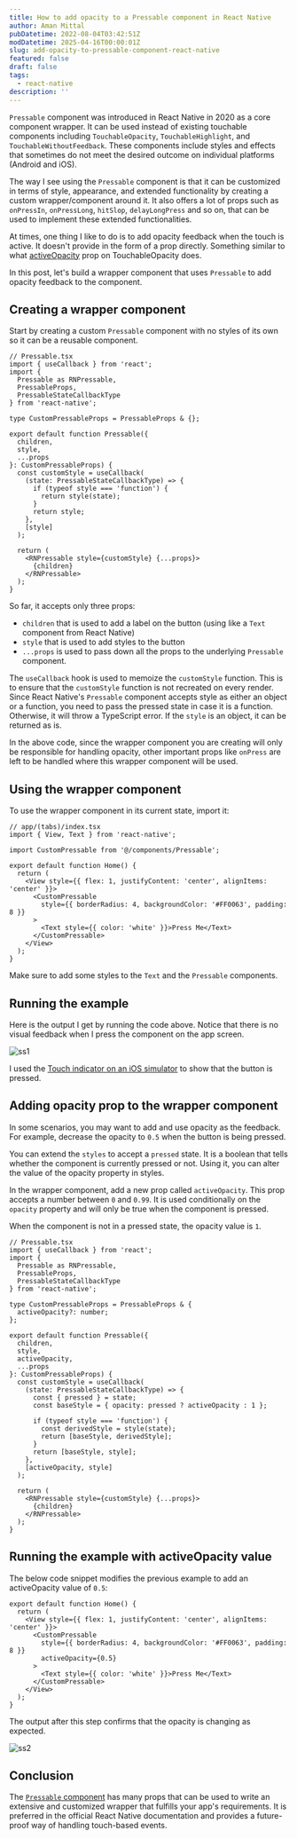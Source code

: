 ```yaml
---
title: How to add opacity to a Pressable component in React Native
author: Aman Mittal
pubDatetime: 2022-08-04T03:42:51Z
modDatetime: 2025-04-16T00:00:01Z
slug: add-opacity-to-pressable-component-react-native
featured: false
draft: false
tags:
  - react-native
description: ''
---
```


`Pressable` component was introduced in React Native in 2020 as a core component wrapper. It can be used instead of existing touchable components including `TouchableOpacity`, `TouchableHighlight`, and `TouchableWithoutFeedback`. These components include styles and effects that sometimes do not meet the desired outcome on individual platforms (Android and iOS).

The way I see using the `Pressable` component is that it can be customized in terms of style, appearance, and extended functionality by creating a custom wrapper/component around it. It also offers a lot of props such as `onPressIn`, `onPressLong`, `hitSlop`, `delayLongPress` and so on, that can be used to implement these extended functionalities.

At times, one thing I like to do is to add opacity feedback when the touch is active. It doesn't provide in the form of a prop directly. Something similar to what [activeOpacity](https://reactnative.dev/docs/touchableopacity#activeopacity) prop on TouchableOpacity does.

In this post, let's build a wrapper component that uses `Pressable` to add opacity feedback to the component.

## Creating a wrapper component

Start by creating a custom `Pressable` component with no styles of its own so it can be a reusable component.

```tsx
// Pressable.tsx
import { useCallback } from 'react';
import {
  Pressable as RNPressable,
  PressableProps,
  PressableStateCallbackType
} from 'react-native';

type CustomPressableProps = PressableProps & {};

export default function Pressable({
  children,
  style,
  ...props
}: CustomPressableProps) {
  const customStyle = useCallback(
    (state: PressableStateCallbackType) => {
      if (typeof style === 'function') {
        return style(state);
      }
      return style;
    },
    [style]
  );

  return (
    <RNPressable style={customStyle} {...props}>
      {children}
    </RNPressable>
  );
}
```

So far, it accepts only three props:

- `children` that is used to add a label on the button (using like a `Text` component from React Native)
- `style` that is used to add styles to the button
- `...props` is used to pass down all the props to the underlying `Pressable` component.

The `useCallback` hook is used to memoize the `customStyle` function. This is to ensure that the `customStyle` function is not recreated on every render. Since React Native's `Pressable` component accepts style as either an object or a function, you need to pass the pressed state in case it is a function. Otherwise, it will throw a TypeScript error. If the `style` is an object, it can be returned as is.

In the above code, since the wrapper component you are creating will only be responsible for handling opacity, other important props like `onPress` are left to be handled where this wrapper component will be used.

## Using the wrapper component

To use the wrapper component in its current state, import it:

```tsx
// app/(tabs)/index.tsx
import { View, Text } from 'react-native';

import CustomPressable from '@/components/Pressable';

export default function Home() {
  return (
    <View style={{ flex: 1, justifyContent: 'center', alignItems: 'center' }}>
      <CustomPressable
        style={{ borderRadius: 4, backgroundColor: '#FF0063', padding: 8 }}
      >
        <Text style={{ color: 'white' }}>Press Me</Text>
      </CustomPressable>
    </View>
  );
}
```

Make sure to add some styles to the `Text` and the `Pressable` components.

## Running the example

Here is the output I get by running the code above. Notice that there is no visual feedback when I press the component on the app screen.

![ss1](https://i.imgur.com/XcLXQbn.gif)

I used the [Touch indicator on an iOS simulator](https://amanhimself.dev/blog/show-touch-indicator-on-ios-simulator/) to show that the button is pressed.

## Adding opacity prop to the wrapper component

In some scenarios, you may want to add and use opacity as the feedback. For example, decrease the opacity to `0.5` when the button is being pressed.

You can extend the `styles` to accept a `pressed` state. It is a boolean that tells whether the component is currently pressed or not. Using it, you can alter the value of the opacity property in styles.

In the wrapper component, add a new prop called `activeOpacity`. This prop accepts a number between `0` and `0.99`. It is used conditionally on the `opacity` property and will only be true when the component is pressed.

When the component is not in a pressed state, the opacity value is `1`.

```tsx
// Pressable.tsx
import { useCallback } from 'react';
import {
  Pressable as RNPressable,
  PressableProps,
  PressableStateCallbackType
} from 'react-native';

type CustomPressableProps = PressableProps & {
  activeOpacity?: number;
};

export default function Pressable({
  children,
  style,
  activeOpacity,
  ...props
}: CustomPressableProps) {
  const customStyle = useCallback(
    (state: PressableStateCallbackType) => {
      const { pressed } = state;
      const baseStyle = { opacity: pressed ? activeOpacity : 1 };

      if (typeof style === 'function') {
        const derivedStyle = style(state);
        return [baseStyle, derivedStyle];
      }
      return [baseStyle, style];
    },
    [activeOpacity, style]
  );

  return (
    <RNPressable style={customStyle} {...props}>
      {children}
    </RNPressable>
  );
}
```

## Running the example with activeOpacity value

The below code snippet modifies the previous example to add an activeOpacity value of `0.5`:

```tsx
export default function Home() {
  return (
    <View style={{ flex: 1, justifyContent: 'center', alignItems: 'center' }}>
      <CustomPressable
        style={{ borderRadius: 4, backgroundColor: '#FF0063', padding: 8 }}
        activeOpacity={0.5}
      >
        <Text style={{ color: 'white' }}>Press Me</Text>
      </CustomPressable>
    </View>
  );
}
```

The output after this step confirms that the opacity is changing as expected.

![ss2](https://i.imgur.com/LDyiXIu.gif)

## Conclusion

The [`Pressable` component](https://reactnative.dev/docs/pressable) has many props that can be used to write an extensive and customized wrapper that fulfills your app's requirements. It is preferred in the official React Native documentation and provides a future-proof way of handling touch-based events.
